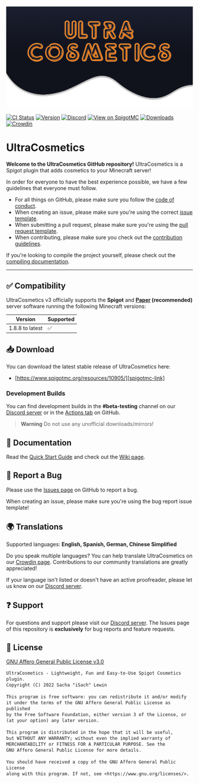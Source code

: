 <!-- markdownlint-disable-next-line -->
![Logo](.github/readme-assets/logo.png)

[![CI Status](https://github.com/datatags/UltraCosmetics/actions/workflows/gradle.yml/badge.svg?branch=master)](https://github.com/datatags/UltraCosmetics/actions/workflows/gradle.yml)
[![Version](https://img.shields.io/spiget/version/10905?label=version)][spigotmc-link]
[![Discord](https://img.shields.io/discord/185055040036143104?color=404eed&label=Discord&logo=discord&logoColor=ffffff)][discord-invite]
[![View on SpigotMC](https://img.shields.io/badge/view%20on-SpigotMC-orange.svg)][spigotmc-link]
[![Downloads](https://img.shields.io/spiget/downloads/10905?color=blue)][spigotmc-link]
[![Crowdin](https://badges.crowdin.net/ultracosmetics/localized.svg)](https://crowdin.com/project/ultracosmetics)

# UltraCosmetics

**Welcome to the UltraCosmetics GitHub repository!** UltraCosmetics is a Spigot
plugin that adds cosmetics to your Minecraft server!

In order for everyone to have the best experience possible, we have a few
guidelines that everyone must follow.

- For all things on GitHub, please make sure you follow the
  [code of conduct](CODE_OF_CONDUCT.md).
- When creating an issue, please make sure you're using the correct
  [issue template](https://github.com/datatags/UltraCosmetics/issues/new/choose).
- When submitting a pull request, please make sure you're using the
  [pull request template](PULL_REQUEST_TEMPLATE.md).
- When contributing, please make sure you check out the
  [contribution guidelines](CONTRIBUTING.md).

If you're looking to compile the project yourself, please check out the
[compiling documentation](COMPILING.md).

---

## ✅ Compatibility

UltraCosmetics v3 officially supports the **Spigot** and
**[Paper](https://papermc.io/) (recommended)**
server software running the following Minecraft versions:

| Version         | Supported |
| --------------- | --------- |
| 1.8.8 to latest | ✅        |

## 📥 Download

You can download the latest stable release of UltraCosmetics here:

- [https://www.spigotmc.org/resources/10905/][spigotmc-link]

### Development Builds

You can find development builds in the **#beta-testing** channel on our
[Discord server][discord-invite] or in the
[Actions tab](https://github.com/datatags/UltraCosmetics/actions/workflows/gradle.yml)
on GitHub.

> **Warning**
> Do not use any unofficial downloads/mirrors!

## 📖 Documentation

Read the [Quick Start Guide](https://github.com/datatags/UltraCosmetics/wiki/Quick-start-guide)
and check out the [Wiki page][wiki-link].

## 🐛 Report a Bug

Please use the [Issues page](https://github.com/datatags/UltraCosmetics/issues)
on GitHub to report a bug.

When creating an issue, please make sure you're using the bug report issue
template!

## 🌍 Translations

Supported languages: **English, Spanish, German, Chinese Simplified**

Do you speak multiple languages? You can help translate UltraCosmetics on our
[Crowdin page](https://crowdin.com/project/ultracosmetics). Contributions to
our community translations are greatly appreciated!

If your language isn't listed or doesn't have an active proofreader, please let
us know on our [Discord server][discord-invite].

## ❓ Support

For questions and support please visit our [Discord server][discord-invite].
The Issues page of this repository is **exclusively** for bug reports and
feature requests.

## 📄 License

[GNU Affero General Public License v3.0](./LICENSE)

```text
UltraCosmetics - Lightweight, Fun and Easy-to-Use Spigot Cosmetics plugin.
Copyright (C) 2022 Sacha "iSach" Lewin

This program is free software: you can redistribute it and/or modify
it under the terms of the GNU Affero General Public License as published
by the Free Software Foundation, either version 3 of the License, or
(at your option) any later version.

This program is distributed in the hope that it will be useful,
but WITHOUT ANY WARRANTY; without even the implied warranty of
MERCHANTABILITY or FITNESS FOR A PARTICULAR PURPOSE. See the
GNU Affero General Public License for more details.

You should have received a copy of the GNU Affero General Public License
along with this program. If not, see <https://www.gnu.org/licenses/>.
```

[discord-invite]: https://discord.gg/PgSXZT37JV
[wiki-link]: https://github.com/datatags/UltraCosmetics/wiki
[spigotmc-link]: https://www.spigotmc.org/resources/10905/

